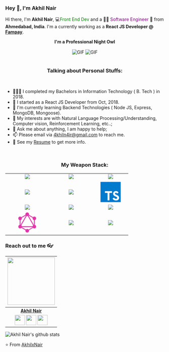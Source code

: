 ### Hey 👋, I'm Akhil Nair

<p>
Hi there, I'm <strong>Akhil Nair</strong>, 💻<span style="color:green; ">Front End Dev</span> and a 👨‍💻 <span style="color:purple; ">Software Engineer</span> 🚀 from <strong>Ahmedabad, India</strong>. I'm a currently working as a <strong>React JS Developer @ <a href="https://fampay.in/">Fampay</a></strong>.
</p>

<div style="text-align:center">
  <p><strong>I'm a Professional Night Owl</strong></p>
  <img align="center" height="300px" width="45%" alt="GIF" src="https://i.pinimg.com/originals/e4/26/70/e426702edf874b181aced1e2fa5c6cde.gif" />
  <img align="center" height="300px" width="45%" alt="GIF" src="https://i.pinimg.com/originals/e4/26/70/e426702edf874b181aced1e2fa5c6cde.gif" />
</div>

<br>
<div style="text-align:center">
  <h3>Talking about Personal Stuffs:</h3>
</div>
<br>

* 👨🏽‍💻 I completed my Bachelors in Information Technology ( B. Tech ) in 2018. 
* 💼 I started as a React JS Developer from Oct, 2018.
* 🌱 I'm currently learning Backend Technologies ( Node JS, Express, MongoDB, Mongoose).
* 🤔 My interests are with Natural Language Processing/Understanding, Computer vision, Reinforcement Learning, etc..; 
* 💬 Ask me about anything, I am happy to help; 
* 📫 Please email via 4khiln4ir@gmail.com to reach me.
* 📝 See my [Resume](https://drive.google.com/file/d/13Z7FSk4gyTi4VJxy5TYKqZUWg5AtWKc3/view) to get more info.

<br>
<div style="text-align:center">
  <h3>My Weapon Stack:</h3>
</div>

<table>
<tbody>
 <tr>
<td align="center" width="20%">
<img height=65px src="https://img.icons8.com/color/2x/html-5.png"> 
</td>

<td align="center" width="20%">
<img height="64px" src="https://cdn.svgporn.com/logos/css-3.svg">
</td>

<td align="center" width="20%">
<img height=65px src="https://img.icons8.com/color/2x/javascript.png"> 
</td>
</tr>

<tr>
<td width="25%" align="center">
<img height=60px src="https://img.icons8.com/ultraviolet/2x/react.png"> 
</td>
</td>

<td align="center" width="20%">
<img height=60px src="https://img.icons8.com/color/2x/nodejs.png"> 
</td>

<td align="center" width="20%">
<img height="64px" src="https://raw.githubusercontent.com/github/explore/80688e429a7d4ef2fca1e82350fe8e3517d3494d/topics/typescript/typescript.png">
</td>
</td>
</tr>
<tr>
<tr>
<td align="center" width="20%">
<img height=65px src="https://www.logolynx.com/images/logolynx/d5/d50b83324fb4fbab14cdfaf47409115b.jpeg"> 
</td>

<td align="center" width="20%">
<img height="64px" src="https://cdn.svgporn.com/logos/sass.svg">
</td>

<td align="center" width="20%">
<img height="64px" src="https://cdn.svgporn.com/logos/netlify.svg">
</td>
</tr>

<tr>
<td align="center" width="20%">
<img height=65px src="https://raw.githubusercontent.com/github/explore/5c058a388828bb5fde0bcafd4bc867b5bb3f26f3/topics/graphql/graphql.png"> 
</td>

<td width="25%" align="center">
<img height=65px src="https://img.icons8.com/ios-glyphs/2x/github-2.png"> 
</td>
</td>

<td align="center" width="20%">
<img height="64px" src="https://cdn.svgporn.com/logos/visual-studio-code.svg">
</td>
</td>
</tr>

</tbody>
</table>

### Reach out to me 👓

|<a href="https://akhilnair.site/"><img src="https://www.programming-hero.com/blog/assets/images/blog/blog-23-start-earning.png" width="150px" height="150px" /></a>|
|:---------------------------------------------------------------------------------------------------------------------------------------: |
|**[Akhil Nair](https://akhilxnair.github.io/portfolio)**|
|<a href="https://github.com/akhilxnair"><img src="https://cdn.iconscout.com/icon/free/png-256/github-108-438008.png" width="32px" height="32px"></a> <a href="https://www.facebook.com/AkhilxNair"><img src="https://i.ibb.co/zmYNW4p/facebook.png" width="32px" height="32px"></a> <a href="https://www.linkedin.com/in/akhilxnair/"><img src="https://i.ibb.co/Kx2GSrT/linkedin.png" width="32px" height="32px"></a> |

![Akhil Nair's github stats](https://github-readme-stats.vercel.app/api?username=akhilxnair&show_icons=true&title_color=fff&icon_color=79ff97&text_color=9f9f9f&bg_color=151515)

⭐️ From [AkhilxNair](https://github.com/akhilxnair)
